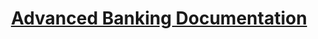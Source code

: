 <div align='center'><h1><a href='https://felisdevelopment.github.io/docs/fd_banking'>Advanced Banking Documentation</a></h3></div>
